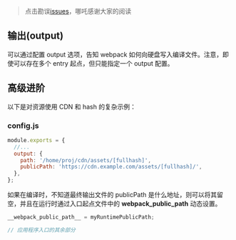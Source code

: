> 点击勘误[issues](https://github.com/webVueBlog/learn-webpack/issues)，哪吒感谢大家的阅读

## 输出(output)

可以通过配置 output 选项，告知 webpack 如何向硬盘写入编译文件。注意，即使可以存在多个 entry 起点，但只能指定一个 output 配置。

## 高级进阶

以下是对资源使用 CDN 和 hash 的复杂示例：

### config.js

```js
module.exports = {
  //...
  output: {
    path: '/home/proj/cdn/assets/[fullhash]',
    publicPath: 'https://cdn.example.com/assets/[fullhash]/',
  },
};
```

如果在编译时，不知道最终输出文件的 publicPath 是什么地址，则可以将其留空，并且在运行时通过入口起点文件中的 __webpack_public_path__ 动态设置。

```js
__webpack_public_path__ = myRuntimePublicPath;

// 应用程序入口的其余部分
```




